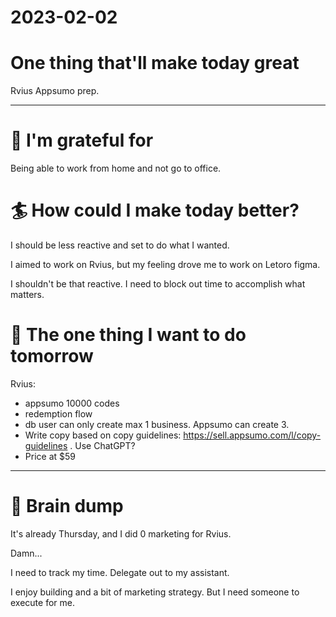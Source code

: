 # 2023-02-02

# One thing that'll make today great

Rvius Appsumo prep.

---

# 🤗 I'm grateful for

Being able to work from home and not go to office.

# 🏄 How could I make today better?

I should be less reactive and set to do what I wanted.

I aimed to work on Rvius, but my feeling drove me to work on Letoro figma.

I shouldn't be that reactive. I need to block out time to accomplish what matters.

# 🏹 The one thing I want to do tomorrow

Rvius:
- appsumo 10000 codes
- redemption flow
- db user can only create max 1 business. Appsumo can create 3.
- Write copy based on copy guidelines: https://sell.appsumo.com/l/copy-guidelines . Use ChatGPT?
- Price at $59

---

# 💭 Brain dump

It's already Thursday, and I did 0 marketing for Rvius.

Damn...

I need to track my time. Delegate out to my assistant.

I enjoy building and a bit of marketing strategy. But I need someone to execute for me.

